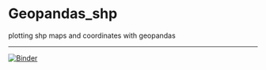 # Geopandas_shp
plotting shp maps and coordinates with geopandas <br/><hr/>
[![Binder](https://mybinder.org/badge_logo.svg)](https://mybinder.org/v2/gh/czg-es/Geopandas_shp/main)
